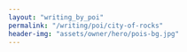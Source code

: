 ```yaml
---
layout: "writing_by_poi"
permalink: "/writing/poi/city-of-rocks"
header-img: "assets/owner/hero/pois-bg.jpg"
---
```


